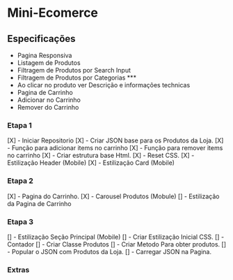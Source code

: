
# Mini-Ecomerce


## Especificações

- Pagina Responsiva
- Listagem de Produtos
- Filtragem de Produtos por Search Input
- Filtragem de Produtos por Categorias ***
- Ao clicar no produto ver Descrição e informações technicas
- Pagina de Carrinho
- Adicionar no Carrinho
- Remover do Carrinho


### Etapa 1

[X] - Iniciar Repositorio
[X] - Criar JSON base para os Produtos da Loja.
[X] - Função para adicionar items no carrinho
[X] - Função para remover items no carrinho
[X] - Criar estrutura base Html.
[X] - Reset CSS.
[X] - Estilização Header (Mobile)
[X] - Estilização Card (Mobile)

### Etapa 2

[X] - Pagina do Carrinho.
[X] - Carousel Produtos (Mobule)
[] - Estilização da Pagina de Carrinho

### Etapa 3
[] - Estilização Seção Principal (Mobile)
[] - Criar Estilização Inicial CSS.
[] - Contador
[] - Criar Classe Produtos
[] - Criar Metodo Para obter produtos.
[] - Popular o JSON com Produtos da Loja.
[] - Carregar JSON na Pagina.

### Extras